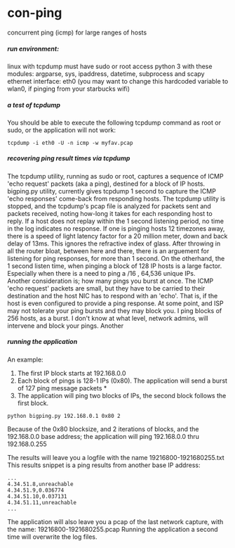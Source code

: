 # con-ping
concurrent ping (icmp) for large ranges of hosts

##### run environment:
linux with tcpdump
must have sudo or root access
python 3 with these modules: argparse, sys, ipaddress, datetime, subprocess and scapy
ethernet interface: eth0 (you may want to change this hardcoded variable to wlan0, if pinging from your starbucks wifi)

##### a test of tcpdump
You should be able to execute the following tcpdump command as root or sudo, or the application will not work:

```
tcpdump -i eth0 -U -n icmp -w myfav.pcap
```
    
##### recovering ping result times via tcpdump

The tcpdump utility, running as sudo or root, captures a sequence of ICMP 'echo request' packets (aka a ping), destined for a block of IP hosts.
bigping.py utility, currently gives tcpdump 1 second to capture the ICMP 'echo responses' come-back from responding hosts.
The tcpdump utility is stopped, and the tcpdump's pcap file is analyzed for packets sent and packets received, noting how-long it takes for each responding host to reply.
If a host does not replay within the 1 second listening period, no time in the log indicates no response.
If one is pinging hosts 12 timezones away, there is a speed of light latency factor for a 20 million meter, down and back delay of 13ms.
This ignores the refractive index of glass. After throwing in all the router bloat, between here and there, there is an arguement for listening for ping responses, for more than 1 second.
On the otherhand, the 1 second listen time, when pinging a block of 128 IP hosts is a large factor.  Especially when there is a need to ping a /16 , 64,536 unique IPs.  
Another consideration is; how many pings you burst at once.  The ICMP 'echo request' packets are small, but they have to be carried to their destination and the host NIC has to respond with an 'echo'.  That is, if the host is even configured to provide a ping response.  At some point, and ISP may not tolerate your ping bursts and they may block you.  I ping blocks of 256 hosts, as a burst.  I don't know at what level, network admins, will intervene and block your pings.
Another 


##### running the application

An example:

1. The first IP block starts at 192.168.0.0
2. Each block of pings is 128-1 IPs (0x80).  The application will send a burst of 127 ping message packets *
3. The application will ping two blocks of IPs, the second block follows the first block.

```
python bigping.py 192.168.0.1 0x80 2
```

Because of the 0x80 blocksize, and 2 iterations of blocks, and the 192.168.0.0 base address; the application will ping 192.168.0.0 thru 192.168.0.255

The results will leave you a logfile with the name 19216800-1921680255.txt
This results snippet is a ping results from another base IP address:
```
...
4.34.51.8,unreachable
4.34.51.9,0.036774
4.34.51.10,0.037131
4.34.51.11,unreachable
...
```

The application will also leave you a pcap of the last network capture, with the name: 19216800-1921680255.pcap
Running the application a second time will overwrite the log files.  

